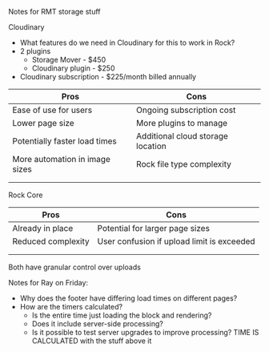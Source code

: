 Notes for RMT storage stuff

Cloudinary
- What features do we need in Cloudinary for this to work in Rock?
- 2 plugins
	- Storage Mover - $450
	- Cloudinary plugin - $250
- Cloudinary subscription - $225/month billed annually

|Pros|Cons|
|---|---|
|Ease of use for users|Ongoing subscription cost|
|Lower page size|More plugins to manage|
|Potentially faster load times|Additional cloud storage location|
|More automation in image sizes|Rock file type complexity|
|||
|||


Rock Core

|Pros|Cons|
|---|---|
|Already in place|Potential for larger page sizes|
|Reduced complexity|User confusion if upload limit is exceeded|
|||
|||


Both have granular control over uploads


Notes for Ray on Friday:
- Why does the footer have differing load times on different pages?
- How are the timers calculated?
	- Is the entire time just loading the block and rendering?
	- Does it include server-side processing?
	- Is it possible to test server upgrades to improve processing?
TIME IS CALCULATED with the stuff above it
